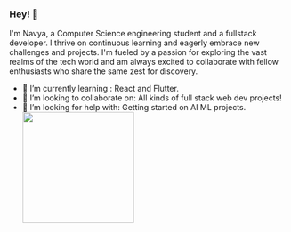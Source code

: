 ### Hey! 👋

I'm Navya, a Computer Science engineering student and a fullstack developer. I thrive on continuous learning and eagerly embrace new challenges and projects. I'm fueled by a passion for exploring the vast realms of the tech world and am always excited to collaborate with fellow enthusiasts who share the same zest for discovery.

- 🌱 I’m currently learning : React and Flutter.
- 👯 I’m looking to collaborate on: All kinds of full stack web dev projects!
- 🤔 I’m looking for help with: Getting started on AI ML projects.
  <img src="https://wakatime.com/share/@018c8213-0bdd-4343-aabe-b0f4992c6f8b/d66bcb4c-bd3f-4f3f-aefa-f2e6ba28b956.svg" style="height:200px;width:200px"></img>
